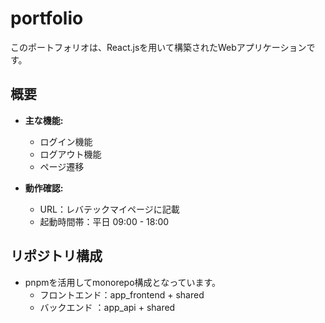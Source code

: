 # portfolio
このポートフォリオは、React.jsを用いて構築されたWebアプリケーションです。

## 概要
- **主な機能:**
  - ログイン機能
  - ログアウト機能
  - ページ遷移

- **動作確認:**
  - URL：レバテックマイページに記載
  - 起動時間帯：平日 09:00 - 18:00
  
## リポジトリ構成
- pnpmを活用してmonorepo構成となっています。
  - フロントエンド：app_frontend + shared
  - バックエンド  ：app_api      + shared
